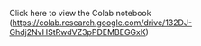Click here to view the Colab notebook
(https://colab.research.google.com/drive/132DJ-Ghdj2NvHStRwdVZ3pPDEMBEGGxK)

